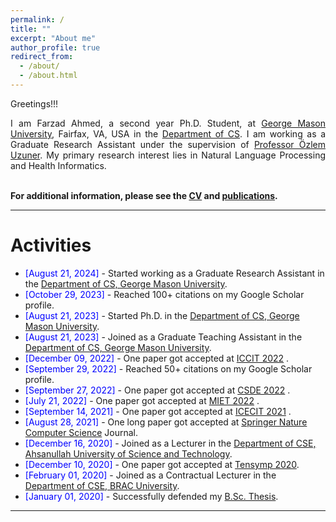 ```yaml
---
permalink: /
title: ""
excerpt: "About me"
author_profile: true
redirect_from: 
  - /about/
  - /about.html
---
```


Greetings!!!

<div style="text-align: justify"> 

I am Farzad Ahmed, a second year Ph.D. Student, at <a href="https://www.gmu.edu/">George Mason University</a>, Fairfax, VA, USA in the <a href="https://cs.gmu.edu/">Department of CS</a>. I am working as a Graduate Research Assistant under the supervision of <a href="https://volgenau.gmu.edu/profiles/ouzuner">Professor Özlem Uzuner</a>. My primary research interest lies in Natural Language Processing and Health Informatics.<br /><br /></div>
   

**For additional information, please see the [CV](https://Farzad-1996.github.io/cv/) and [publications](https://Farzad-1996.github.io/publications/).**

-----------


# Activities 
* <span style="color:Blue"> [August 21, 2024] </span> - Started working as a Graduate Research Assistant in the [Department of CS, George Mason University](https://www.gmu.edu/).
* <span style="color:Blue"> [October 29, 2023] </span> - Reached 100+ citations on my Google Scholar profile. 
* <span style="color:Blue"> [August 21, 2023] </span> - Started Ph.D. in the [Department of CS, George Mason University](https://www.gmu.edu/).
* <span style="color:Blue"> [August 21, 2023] </span> - Joined as a Graduate Teaching Assistant in the [Department of CS, George Mason University](https://www.gmu.edu/).
* <span style="color:Blue"> [December 09, 2022] </span> - One paper got accepted at [ICCIT 2022](https://iccit.org.bd/2022/) .
* <span style="color:Blue"> [September 29, 2022] </span> - Reached 50+ citations on my Google Scholar profile. 
* <span style="color:Blue"> [September 27, 2022] </span> - One paper got accepted at [CSDE 2022](https://ieee-csde.org/csde2022) .
* <span style="color:Blue"> [July 21, 2022] </span> - One paper got accepted at [MIET 2022](https://confmiet.org/) .
* <span style="color:Blue"> [September 14, 2021] </span> - One paper got accepted at [ICECIT 2021](https://conference.ku.ac.bd/ICECIT/2021/) .
* <span style="color:Blue"> [August 28, 2021] </span> - One long paper got accepted at [Springer Nature Computer Science](https://link.springer.com/article/10.1007/s42979-021-00823-1) Journal.
* <span style="color:Blue"> [December 16, 2020] </span> - Joined as a Lecturer in the [Department of CSE, Ahsanullah University of Science and Technology](http://aust.edu/).
* <span style="color:Blue"> [December 10, 2020] </span> - One paper got accepted at [Tensymp 2020](http://tensymp2020.com/).
* <span style="color:Blue"> [February 01, 2020] </span> - Joined as a Contractual Lecturer in the [Department of CSE, BRAC University](https://www.bracu.ac.bd/).
* <span style="color:Blue"> [January 01, 2020]  </span> - Successfully defended my [B.Sc. Thesis](https://Farzad-1996.github.io/files/Farzad_B.Sc._Thesis.pdf). 

<script type="text/javascript" src="//rf.revolvermaps.com/0/0/8.js?i=52vxgbx02tg&amp;m=0&amp;c=ff0000&amp;cr1=ffffff&amp;f=arial&amp;l=33" async="async"></script>

-----------



